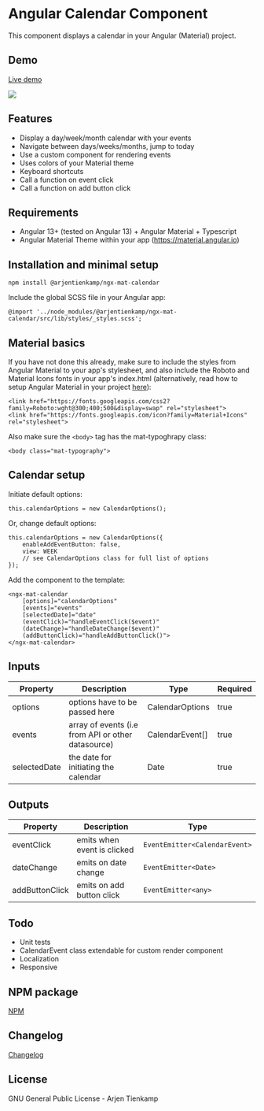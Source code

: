 # Angular Calendar Component

This component displays a calendar in your Angular (Material) project.

## Demo

[Live demo](https://arjentienkamp.github.io/ngx-mat-calendar/demo/)

![](http://www.arjentienkamp.com/ngx-mat-calendar/gif-example-1.gif)

## Features

- Display a day/week/month calendar with your events
- Navigate between days/weeks/months, jump to today
- Use a custom component for rendering events
- Uses colors of your Material theme
- Keyboard shortcuts
- Call a function on event click
- Call a function on add button click

## Requirements

- Angular 13+ (tested on Angular 13) + Angular Material + Typescript
- Angular Material Theme within your app (https://material.angular.io)

## Installation and minimal setup

```
npm install @arjentienkamp/ngx-mat-calendar
```

Include the global SCSS file in your Angular app:

```
@import '../node_modules/@arjentienkamp/ngx-mat-calendar/src/lib/styles/_styles.scss';
```

## Material basics

If you have not done this already, make sure to include the styles from Angular Material to your app's stylesheet, and also include the Roboto and Material Icons fonts in your app's index.html (alternatively, read how to setup Angular Material in your project [here](https://material.angular.io/guide/getting-started)):

```
<link href="https://fonts.googleapis.com/css2?family=Roboto:wght@300;400;500&display=swap" rel="stylesheet">
<link href="https://fonts.googleapis.com/icon?family=Material+Icons" rel="stylesheet">
```

Also make sure the `<body>` tag has the mat-typoghrapy class:

```
<body class="mat-typography">
```

## Calendar setup

Initiate default options:

```
this.calendarOptions = new CalendarOptions();
```

Or, change default options:

```
this.calendarOptions = new CalendarOptions({
    enableAddEventButton: false,
    view: WEEK
    // see CalendarOptions class for full list of options
});
```

Add the component to the template:

```
<ngx-mat-calendar
    [options]="calendarOptions"
    [events]="events"
    [selectedDate]="date"
    (eventClick)="handleEventClick($event)"
    (dateChange)="handleDateChange($event)"
    (addButtonClick)="handleAddButtonClick()">
</ngx-mat-calendar>
```

## Inputs

| Property     | Description                                        | Type            | Required |
| ------------ | -------------------------------------------------- | --------------- | -------- |
| options      | options have to be passed here                     | CalendarOptions | true     |
| events       | array of events (i.e from API or other datasource) | CalendarEvent[] | true     |
| selectedDate | the date for initiating the calendar               | Date            | true     |

## Outputs

| Property       | Description                 | Type                          |
| -------------- | --------------------------- | ----------------------------- |
| eventClick     | emits when event is clicked | `EventEmitter<CalendarEvent>` |
| dateChange     | emits on date change        | `EventEmitter<Date>`          |
| addButtonClick | emits on add button click   | `EventEmitter<any>`           |

## Todo

- Unit tests
- CalendarEvent class extendable for custom render component
- Localization
- Responsive

## NPM package

[NPM](https://www.npmjs.com/package/@arjentienkamp/ngx-mat-calendar)

## Changelog

[Changelog](https://github.com/arjentienkamp/ngx-mat-calendar/blob/main/changelog.md)

## License

GNU General Public License - Arjen Tienkamp